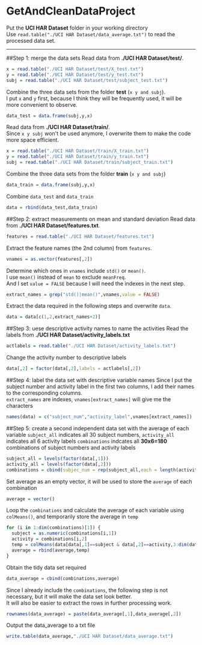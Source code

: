 GetAndCleanDataProject
======================

Put the **UCI HAR Dataset** folder in your working directory  
Use `read.table("./UCI HAR Dataset/data_average.txt")` to read the processed data set.

---
##Step 1: merge the data sets
Read data from **./UCI HAR Dataset/test/**.
```r
x = read.table("./UCI HAR Dataset/test/X_test.txt")
y = read.table("./UCI HAR Dataset/test/y_test.txt")
subj = read.table("./UCI HAR Dataset/test/subject_test.txt")
```
Combine the three data sets from the folder **test** (`x y and subj`).  
I put `x` and `y` first, because I think they will be frequently used,
it will be more convenient to observe.
```r
data_test = data.frame(subj,y,x)
```
Read data from **./UCI HAR Dataset/train/**.  
Since `x y subj` won't be used anymore, I overwrite them to make the code more space efficient.
```r
x = read.table("./UCI HAR Dataset/train/X_train.txt")
y = read.table("./UCI HAR Dataset/train/y_train.txt")
subj = read.table("./UCI HAR Dataset/train/subject_train.txt")
```
Combine the three data sets from the folder **train** (`x y and subj`)
```r
data_train = data.frame(subj,y,x)
```
Combine `data_test` and `data_train`
```r
data = rbind(data_test,data_train)
```



##Step 2: extract measurements on mean and standard deviation
Read data from **./UCI HAR Dataset/features.txt**.
```r
features = read.table("./UCI HAR Dataset/features.txt")
```
Extract the feature names (the 2nd column) from `features`.
```r
vnames = as.vector(features[,2])
```
Determine which ones in `vnames` include `std()` or `mean()`.  
I use `mean()` instead of `mean` to exclude `meanFreq`.   
And I set `value = FALSE` because I will need the indexes in the next step.
```r
extract_names = grep("std()|mean()",vnames,value = FALSE)
```
Extract the data required in the following steps and overwrite `data`.
```r
data = data[c(1,2,extract_names+2)]
```


##Step 3: uese descriptive activity names to name the activities
Read the labels from **./UCI HAR Dataset/activity_labels.txt**
```r
actlabels = read.table("./UCI HAR Dataset/activity_labels.txt")
```
Change the activity number to descriptive labels
```r
data[,2] = factor(data[,2],labels = actlabels[,2])
```


##Step 4: label the data set with descriptive variable names
Since I put the subject number and activity label in the first two columns, 
I add their names to the corresponding columns.  
`extract_names` are indexes, `vnames[extract_names]` will give me the characters
```r
names(data) = c("subject_num","activity_label",vnames[extract_names])
```


##Step 5: create a second independent data set with the average of each variable
`subject_all` indicates all 30 subject numbers, `activity_all` indicates all 6 activity labels
`combinations` indcates all **30x6=180** combinations of subject numbers and activity labels
```r
subject_all = levels(factor(data[,1]))
activity_all = levels(factor(data[,2]))
combinations = cbind(subjec_num = rep(subject_all,each = length(activity_all)),activity_labels = activity_all)
```
Set average as an empty vector, it will be used to store the `average` of each combination
```r
average = vector()
```
Loop the `combinations` and calculate the average of each variable using `colMeans()`,
and temporarily store the average in `temp`
```r
for (i in 1:dim(combinations)[1]) {
  subject = as.numeric(combinations[i,1])
  activity = combinations[i,2]
  temp = colMeans(data[data[,1]==subject & data[,2]==activity,3:dim(data)[2]])
  average = rbind(average,temp)
}
```
Obtain the tidy data set required
```r
data_average = cbind(combinations,average)
```
Since I already include the `combinations`, the following step is not necessary,
but it will make the data set look better.   
It will also be easier to extract the rows in further processing work.
```r
rownames(data_average) = paste(data_average[,1],data_average[,2])
```
Output the data_average to a txt file
```r
write.table(data_average,"./UCI HAR Dataset/data_average.txt")
```



